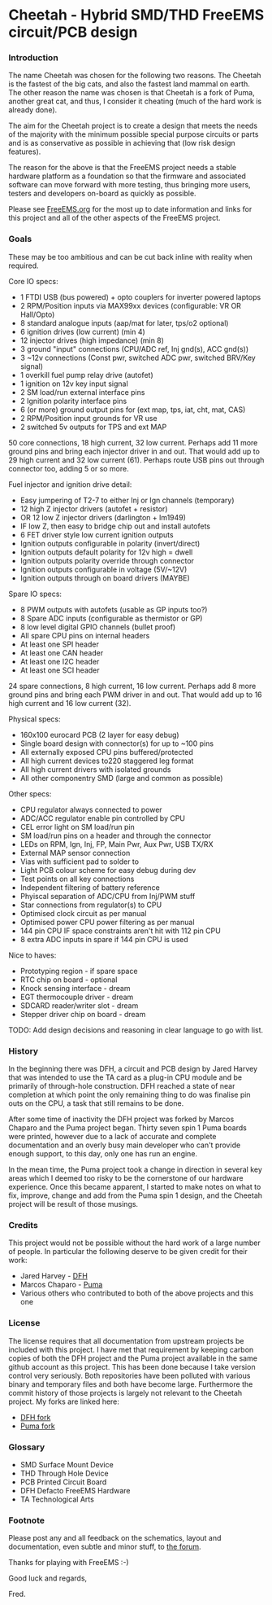 # Cheetah - Hybrid SMD/THD FreeEMS circuit/PCB design

### Introduction

The name Cheetah was chosen for the following two reasons. The Cheetah is the
fastest of the big cats, and also the fastest land mammal on earth. The other
reason the name was chosen is that Cheetah is a fork of Puma, another great cat,
and thus, I consider it cheating (much of the hard work is already done).

The aim for the Cheetah project is to create a design that meets the needs of
the majority with the minimum possible special purpose circuits or parts and is
as conservative as possible in achieving that (low risk design features).

The reason for the above is that the FreeEMS project needs a stable hardware
platform as a foundation so that the firmware and associated software can move
forward with more testing, thus bringing more users, testers and developers
on-board as quickly as possible.

Please see [FreeEMS.org](http://freeems.org) for the most up to date information
and links for this project and all of the other aspects of the FreeEMS project.

### Goals

These may be too ambitious and can be cut back inline with reality when required.

Core IO specs:

 - 1 FTDI USB (bus powered) + opto couplers for inverter powered laptops 
 - 2 RPM/Position inputs via MAX99xx devices (configurable: VR OR Hall/Opto)
 - 8 standard analogue inputs (aap/mat for later, tps/o2 optional)
 - 6 ignition drives (low current) (min 4)
 - 12 injector drives (high impedance) (min 8)
 - 3 ground "input" connections (CPU/ADC ref, Inj gnd(s), ACC gnd(s))
 - 3 ~12v connections (Const pwr, switched ADC pwr, switched BRV/Key signal)
 - 1 overkill fuel pump relay drive (autofet)
 - 1 ignition on 12v key input signal
 - 2 SM load/run external interface pins
 - 2 Ignition polarity interface pins
 - 6 (or more) ground output pins for (ext map, tps, iat, cht, mat, CAS)
 - 2 RPM/Position input grounds for VR use
 - 2 switched 5v outputs for TPS and ext MAP

50 core connections, 18 high current, 32 low current.
Perhaps add 11 more ground pins and bring each injector driver in and out.
That would add up to 29 high current and 32 low current (61).
Perhaps route USB pins out through connector too, adding 5 or so more.

Fuel injector and ignition drive detail:

 - Easy jumpering of T2-7 to either Inj or Ign channels (temporary)
 - 12 high Z injector drivers (autofet + resistor)
 - OR 12 low Z injector drivers (darlington + lm1949)
 - IF low Z, then easy to bridge chip out and install autofets
 - 6 FET driver style low current ignition outputs
 - Ignition outputs configurable in polarity (invert/direct)
 - Ignition outputs default polarity for 12v high = dwell
 - Ignition outputs polarity override through connector
 - Ignition outputs configurable in voltage (5V/~12V)
 - Ignition outputs through on board drivers (MAYBE)

Spare IO specs:

 - 8 PWM outputs with autofets (usable as GP inputs too?)
 - 8 Spare ADC inputs (configurable as thermistor or GP)
 - 8 low level digital GPIO channels (bullet proof)
 - All spare CPU pins on internal headers
 - At least one SPI header
 - At least one CAN header
 - At least one I2C header
 - At least one SCI header

24 spare connections, 8 high current, 16 low current.
Perhaps add 8 more ground pins and bring each PWM driver in and out.
That would add up to 16 high current and 16 low current (32).

Physical specs:

 - 160x100 eurocard PCB (2 layer for easy debug)
 - Single board design with connector(s) for up to ~100 pins
 - All externally exposed CPU pins buffered/protected
 - All high current devices to220 staggered leg format
 - All high current drivers with isolated grounds
 - All other componentry SMD (large and common as possible)

Other specs:

 - CPU regulator always connected to power
 - ADC/ACC regulator enable pin controlled by CPU
 - CEL error light on SM load/run pin
 - SM load/run pins on a header and through the connector
 - LEDs on RPM, Ign, Inj, FP, Main Pwr, Aux Pwr, USB TX/RX
 - External MAP sensor connection
 - Vias with sufficient pad to solder to
 - Light PCB colour scheme for easy debug during dev
 - Test points on all key connections
 - Independent filtering of battery reference
 - Phyiscal separation of ADC/CPU from Inj/PWM stuff
 - Star connections from regulator(s) to CPU
 - Optimised clock circuit as per manual
 - Optimised power CPU power filtering as per manual
 - 144 pin CPU IF space constraints aren't hit with 112 pin CPU
 - 8 extra ADC inputs in spare if 144 pin CPU is used

Nice to haves:

 - Prototyping region - if spare space
 - RTC chip on board - optional
 - Knock sensing interface - dream
 - EGT thermocouple driver - dream
 - SDCARD reader/writer slot - dream
 - Stepper driver chip on board - dream

TODO: Add design decisions and reasoning in clear language to go with list.

### History

In the beginning there was DFH, a circuit and PCB design by Jared Harvey that
was intended to use the TA card as a plug-in CPU module and be primarily of
through-hole construction. DFH reached a state of near completion at which point
the only remaining thing to do was finalise pin outs on the CPU, a task that
still remains to be done.

After some time of inactivity the DFH project was forked by Marcos Chaparo and
the Puma project began. Thirty seven spin 1 Puma boards were printed, however
due to a lack of accurate and complete documentation and an overly busy main
developer who can't provide enough support, to this day, only one has run an
engine.

In the mean time, the Puma project took a change in direction in several key
areas which I deemed too risky to be the cornerstone of our hardware experience.
Once this became apparent, I started to make notes on what to fix, improve,
change and add from the Puma spin 1 design, and the Cheetah project will be
result of those musings.

### Credits

This project would not be possible without the hard work of a large number of
people. In particular the following deserve to be given credit for their work:

- Jared Harvey - [DFH](https://github.com/jharvey/DFH_FreeEMS_1.0_hardware)
- Marcos Chaparo - [Puma](https://github.com/nitrousnrg/puma)
- Various others who contributed to both of the above projects and this one

### License

The license requires that all documentation from upstream projects be included
with this project. I have met that requirement by keeping carbon copies of both
the DFH project and the Puma project available in the same github account as
this project. This has been done because I take version control very seriously.
Both repositories have been polluted with various binary and temporary files and
both have become large. Furthermore the commit history of those projects is
largely not relevant to the Cheetah project. My forks are linked here:

- [DFH fork](https://github.com/fredcooke/DFH)
- [Puma fork](https://github.com/fredcooke/puma)

### Glossary

- SMD Surface Mount Device
- THD Through Hole Device
- PCB Printed Circuit Board
- DFH Defacto FreeEMS Hardware
- TA Technological Arts

### Footnote

Please post any and all feedback on the schematics, layout and documentation, 
even subtle and minor stuff, to [the forum](http://forum.diyefi.org).

Thanks for playing with FreeEMS :-)

Good luck and regards,

Fred.

